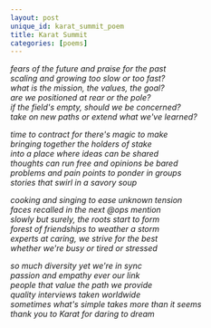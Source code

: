 ```yaml
---
layout: post
unique_id: karat_summit_poem
title: Karat Summit
categories: [poems]
---
```


*fears of the future and praise for the past<br>
scaling and growing too slow or too fast?<br>
what is the mission, the values, the goal?<br>
are we positioned at rear or the pole?<br>
if the field's empty, should we be concerned?<br>
take on new paths or extend what we've learned?*

*time to contract for there's magic to make<br>
bringing together the holders of stake<br>
into a place where ideas can be shared<br>
thoughts can run free and opinions be bared<br>
problems and pain points to ponder in groups<br>
stories that swirl in a savory soup*

*cooking and singing to ease unknown tension<br>
faces recalled in the next @ops mention<br>
slowly but surely, the roots start to form<br>
forest of friendships to weather a storm<br>
experts at caring, we strive for the best<br>
whether we're busy or tired or stressed*

*so much diversity yet we're in sync<br>
passion and empathy ever our link<br>
people that value the path we provide<br>
quality interviews taken worldwide<br>
sometimes what's simple takes more than it seems<br>
thank you to Karat for daring to dream*
